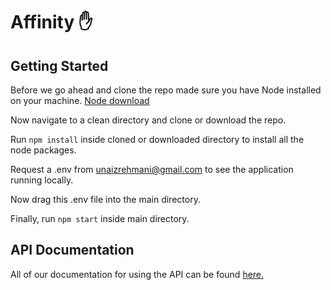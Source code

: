 # Affinity ✋

## Getting Started
Before we go ahead and clone the repo made sure you have Node installed on your machine.
[Node download](https://nodejs.org/en/)

Now navigate to a clean directory and clone or download the repo.

Run `npm install` inside cloned or downloaded directory to install all the node packages.

Request a .env from unaizrehmani@gmail.com to see the application running locally.

Now drag this .env file into the main directory.

Finally, run `npm start` inside main directory.

## API Documentation
All of our documentation for using the API can be found [here.](https://github.com/unaizrehmani/social-charity/wiki/API-Documentation)
